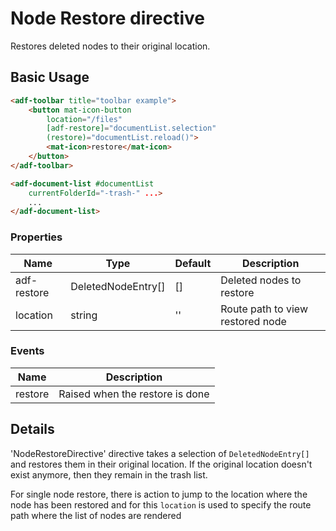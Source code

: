 # Node Restore directive

Restores deleted nodes to their original location.

## Basic Usage

```html
<adf-toolbar title="toolbar example">
    <button mat-icon-button
        location="/files"
        [adf-restore]="documentList.selection"
        (restore)="documentList.reload()">
        <mat-icon>restore</mat-icon>
    </button>
</adf-toolbar>

<adf-document-list #documentList
    currentFolderId="-trash-" ...>
    ...
</adf-document-list>
```

### Properties

| Name              | Type                | Default | Description                      |
| ----------------- | ------------------- | ------- | -------------------------------  |
| adf-restore       | DeletedNodeEntry[]  | []      | Deleted nodes to restore         |
| location          | string              | ''      | Route path to view restored node |

### Events

| Name      | Description                     |
| --------- | ------------------------------- |
| restore   | Raised when the restore is done |

## Details

'NodeRestoreDirective' directive takes a selection of `DeletedNodeEntry[]` and restores them in their original location.
If the original location doesn't exist anymore, then they remain in the trash list.

For single node restore, there is action to jump to the location where the node has been restored and for this `location` is used to specify the route path where the list of nodes are rendered

